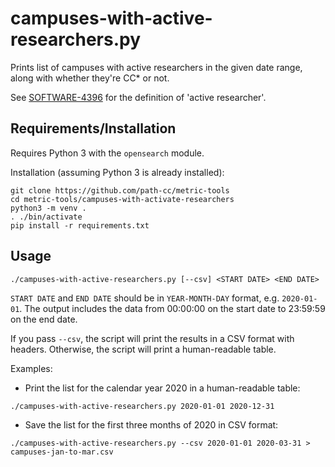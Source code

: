 # campuses-with-active-researchers.py

Prints list of campuses with active researchers in the given date range, along with whether they're CC* or not.

See [SOFTWARE-4396](https://opensciencegrid.atlassian.net/browse/SOFTWARE-4396) for the definition of 'active researcher'.


## Requirements/Installation

Requires Python 3 with the `opensearch` module.

Installation (assuming Python 3 is already installed):
```
git clone https://github.com/path-cc/metric-tools
cd metric-tools/campuses-with-activate-researchers
python3 -m venv .
. ./bin/activate
pip install -r requirements.txt
```

## Usage

```
./campuses-with-active-researchers.py [--csv] <START DATE> <END DATE>
```
`START DATE` and `END DATE` should be in `YEAR-MONTH-DAY` format, e.g. `2020-01-01`.
The output includes the data from 00:00:00 on the start date to 23:59:59 on the end date.

If you pass `--csv`, the script will print the results in a CSV format with headers.
Otherwise, the script will print a human-readable table.

Examples:

* Print the list for the calendar year 2020 in a human-readable table:
```
./campuses-with-active-researchers.py 2020-01-01 2020-12-31
```

* Save the list for the first three months of 2020 in CSV format:
```
./campuses-with-active-researchers.py --csv 2020-01-01 2020-03-31 > campuses-jan-to-mar.csv
```
